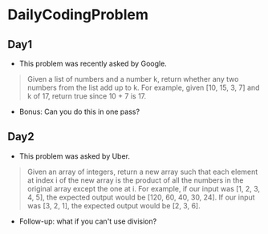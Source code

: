 # DailyCodingProblem


## Day1

- This problem was recently asked by Google.

> Given a list of numbers and a number k, return whether any two numbers from the list add up to k.
> For example, given [10, 15, 3, 7] and k of 17, return true since 10 + 7 is 17.

- Bonus: Can you do this in one pass?


## Day2

- This problem was asked by Uber.
> Given an array of integers, return a new array such that each element at index i of the new array is the product of all the numbers in the original array except the one at i.
> For example, if our input was [1, 2, 3, 4, 5], the expected output would be [120, 60, 40, 30, 24]. If our input was [3, 2, 1], the expected output would be [2, 3, 6].

- Follow-up: what if you can't use division?